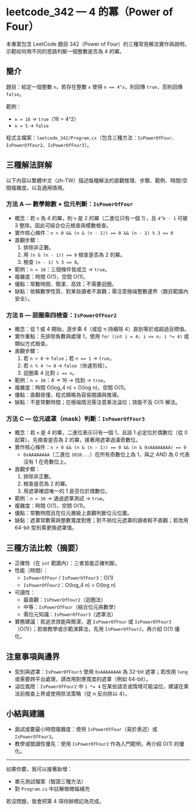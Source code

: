 # leetcode_342 — 4 的冪（Power of Four）

本專案包含 LeetCode 題目 342（Power of Four）的三種常見解法實作與說明，示範如何用不同的思路判斷一個整數是否為 4 的冪。

## 簡介

題目：給定一個整數 `n`，若存在整數 `x` 使得 `n == 4^x`，則回傳 `true`，否則回傳 `false`。

範例：

- `n = 16` → `true`（16 = 4^2）
- `n = 5` → `false`

程式主檔案：`leetcode_342/Program.cs`（包含三種方法：`IsPowerOfFour`、`IsPowerOfFour2`、`IsPowerOfFour3`）。

## 三種解法詳解

以下內容以繁體中文（zh-TW）描述每種解法的直觀推理、步驟、範例、時間/空間複雜度，以及適用情境。

### 方法 A — 數學餘數 + 位元判斷：`IsPowerOfFour`

- 概念：若 `n` 為 4 的冪，則 `n` 是 2 的冪（二進位只有一個 1），且 `4^k - 1` 可被 3 整除。因此可結合位元檢查與模數檢查。
- 實作核心條件：`n > 0 && (n & (n - 1)) == 0 && (n - 1) % 3 == 0`
- 直觀步驟：
  1. 排除非正數。
  2. 用 `(n & (n - 1)) == 0` 檢查是否為 2 的冪。
  3. 檢查 `(n - 1) % 3 == 0`。
- 範例：`n = 16`：三個條件皆成立 → `true`。
- 複雜度：時間 O(1)，空間 O(1)。
- 優點：常數時間、簡潔、高效；不需要迴圈。
- 缺點：依賴數學性質，對某些讀者不直觀；需注意極端整數邊界（題目範圍內安全）。

### 方法 B — 迴圈乘四檢查：`IsPowerOfFour2`

- 概念：從 1 或 4 開始，逐步乘 4（或從 n 持續除 4）直到等於或超過目標值。
- 實作重點：先排除負數與處理 1，使用 `for (int i = 4; i <= n; i *= 4)` 或類似方式檢查。
- 直觀步驟：
  1. 若 `n < 0` → `false`；若 `n == 1` → `true`。
  2. 若 `n % 4 != 0` → `false`（快速剪枝）。
  3. 迴圈乘 4 比對 `i == n`。
- 範例：`n = 16`：4 → 16 → 找到 → `true`。
- 複雜度：時間 O(log_4 n) = O(log n)，空間 O(1)。
- 優點：直觀易懂，程式碼略為容易閱讀與推導。
- 缺點：不是常數時間；在極端情況需注意乘法溢位；效能不及 O(1) 解法。

### 方法 C — 位元遮罩（mask）判斷：`IsPowerOfFour3`

- 概念：若 `n` 是 4 的冪，二進位表示只有一個 1，且該 1 必定位於偶數位（從 0 起算）。先檢查是否為 2 的冪，接著用遮罩過濾奇數位。
- 實作核心條件：`n > 0 && (n & (n - 1)) == 0 && (n & 0xAAAAAAAA) == 0`
  - `0xAAAAAAAA`（二進位 `1010...`）在所有奇數位上為 1，與之 AND 為 0 代表沒有 1 在奇數位上。
- 直觀步驟：
  1. 排除非正數。
  2. 檢查是否為 2 的冪。
  3. 用遮罩確認唯一的 1 是否位於偶數位。
- 範例：`n = 16` → 通過遮罩測試 → `true`。
- 複雜度：時間 O(1)，空間 O(1)。
- 優點：常數時間且在位元層級上直觀判斷位元位置。
- 缺點：遮罩常數需與整數寬度對應；對不熟位元遮罩的讀者較不直觀；若改用 64-bit 型別需更換遮罩值。

## 三種方法比較（摘要）

- 正確性（在 `int` 範圍內）：三者皆能正確判斷。
- 性能（時間）：
  - `IsPowerOfFour` / `IsPowerOfFour3`：O(1)
  - `IsPowerOfFour2`：O(log_4 n) = O(log n)
- 可讀性：
  - 最直觀：`IsPowerOfFour2`（迴圈法）
  - 中等：`IsPowerOfFour`（結合位元與數學）
  - 需位元知識：`IsPowerOfFour3`（遮罩法）
- 實務建議：若追求效能與簡潔，選 `IsPowerOfFour` 或 `IsPowerOfFour3`（O(1)）；若做教學或示範演算法，先用 `IsPowerOfFour2`，再介紹 O(1) 優化。

## 注意事項與邊界

- 型別與遮罩：`IsPowerOfFour3` 使用 `0xAAAAAAAA` 為 32-bit 遮罩；若改用 `long` 或需要跨平台處理，請改用對應寬度的遮罩（例如 64-bit）。
- 溢位風險：`IsPowerOfFour2` 中 `i *= 4` 在某些語言或情境可能溢位，建議在乘法前檢查上界或使用除法策略（從 n 反向除以 4）。

## 小結與建議

- 面試或要最小時間複雜度：使用 `IsPowerOfFour`（易於表述）或 `IsPowerOfFour3`。
- 教學或閱讀性優先：使用 `IsPowerOfFour2` 作為入門範例，再介紹 O(1) 的優化。

---

如果你要，我可以接著新增：

- 單元測試檔案（驗證三種方法）
- 對 `Program.cs` 中註解做微幅補充

若沒問題，我會把第 4 項待辦標記為完成。
